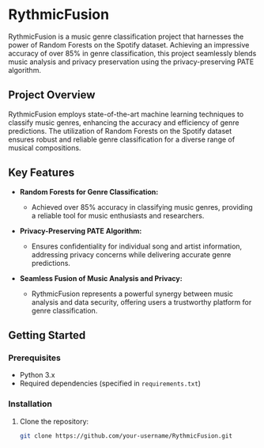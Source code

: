 # RythmicFusion

RythmicFusion is a music genre classification project that harnesses the power of Random Forests on the Spotify dataset. Achieving an impressive accuracy of over 85% in genre classification, this project seamlessly blends music analysis and privacy preservation using the privacy-preserving PATE algorithm.

## Project Overview

RythmicFusion employs state-of-the-art machine learning techniques to classify music genres, enhancing the accuracy and efficiency of genre predictions. The utilization of Random Forests on the Spotify dataset ensures robust and reliable genre classification for a diverse range of musical compositions.

## Key Features

- **Random Forests for Genre Classification:**
  - Achieved over 85% accuracy in classifying music genres, providing a reliable tool for music enthusiasts and researchers.

- **Privacy-Preserving PATE Algorithm:**
  - Ensures confidentiality for individual song and artist information, addressing privacy concerns while delivering accurate genre predictions.

- **Seamless Fusion of Music Analysis and Privacy:**
  - RythmicFusion represents a powerful synergy between music analysis and data security, offering users a trustworthy platform for genre classification.

## Getting Started

### Prerequisites

- Python 3.x
- Required dependencies (specified in `requirements.txt`)

### Installation

1. Clone the repository:
   ```bash
   git clone https://github.com/your-username/RythmicFusion.git
